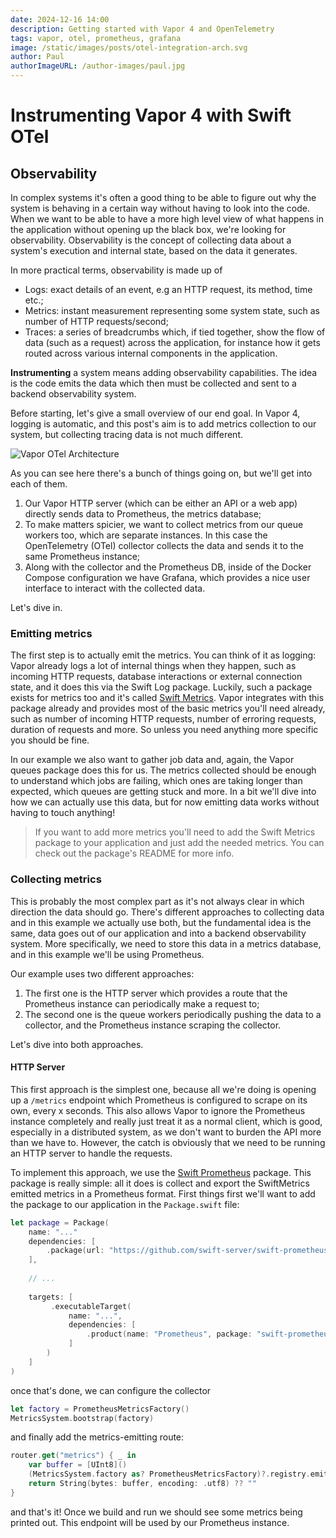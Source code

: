 ```yaml
---
date: 2024-12-16 14:00
description: Getting started with Vapor 4 and OpenTelemetry
tags: vapor, otel, prometheus, grafana
image: /static/images/posts/otel-integration-arch.svg
author: Paul
authorImageURL: /author-images/paul.jpg
---
```


# Instrumenting Vapor 4 with Swift OTel

## Observability

In complex systems it's often a good thing to be able to figure out why the system is behaving in a certain way without having to look into the code. When we want to be able to have a more high level view of what happens in the application without opening up the black box, we're looking for observability. Observability is the concept of collecting data about a system's execution and internal state, based on the data it generates.

In more practical terms, observability is made up of 

- Logs: exact details of an event, e.g an HTTP request, its method, time etc.;
- Metrics: instant measurement representing some system state, such as number of HTTP requests/second;
- Traces: a series of breadcrumbs which, if tied together, show the flow of data (such as a request) across the application, for instance how it gets routed across various internal components in the application.

**Instrumenting** a system means adding observability capabilities. The idea is the code emits the data which then must be collected and sent to a backend observability system. 

Before starting, let's give a small overview of our end goal. In Vapor 4, logging is automatic, and this post's aim is to add metrics collection to our system, but collecting tracing data is not much different. 

![Vapor OTel Architecture](/static/images/posts/otel-integration-arch.svg)

As you can see here there's a bunch of things going on, but we'll get into each of them. 

1. Our Vapor HTTP server (which can be either an API or a web app) directly sends data to Prometheus, the metrics database;
2. To make matters spicier, we want to collect metrics from our queue workers too, which are separate instances. In this case the OpenTelemetry (OTel) collector collects the data and sends it to the same Prometheus instance;
3. Along with the collector and the Prometheus DB, inside of the Docker Compose configuration we have Grafana, which provides a nice user interface to interact with the collected data.

Let's dive in.

### Emitting metrics

The first step is to actually emit the metrics. You can think of it as logging: Vapor already logs a lot of internal things when they happen, such as incoming HTTP requests, database interactions or external connection state, and it does this via the Swift Log package. Luckily, such a package exists for metrics too and it's called [Swift Metrics](https://github.com/apple/swift-metrics). Vapor integrates with this package already and provides most of the basic metrics you'll need already, such as number of incoming HTTP requests, number of erroring requests, duration of requests and more. So unless you need anything more specific you should be fine.

In our example we also want to gather job data and, again, the Vapor queues package does this for us. The metrics collected should be enough to understand which jobs are failing, which ones are taking longer than expected, which queues are getting stuck and more. In a bit we'll dive into how we can actually use this data, but for now emitting data works without having to touch anything!

> If you want to add more metrics you'll need to add the Swift Metrics package to your application and just add the needed metrics. You can check out the package's README for more info.

### Collecting metrics

This is probably the most complex part as it's not always clear in which direction the data should go. There's different approaches to collecting data and in this example we actually use both, but the fundamental idea is the same, data goes out of our application and into a backend observability system. More specifically, we need to store this data in a metrics database, and in this example we'll be using Prometheus. 

Our example uses two different approaches:

1. The first one is the HTTP server which provides a route that the Prometheus instance can periodically make a request to;
2. The second one is the queue workers periodically pushing the data to a collector, and the Prometheus instance scraping the collector.

Let's dive into both approaches.

#### HTTP Server

This first approach is the simplest one, because all we're doing is opening up a `/metrics` endpoint which Prometheus is configured to scrape on its own, every x seconds. This also allows Vapor to ignore the Prometheus instance completely and really just treat it as a normal client, which is good, especially in a distributed system, as we don't want to burden the API more than we have to. However, the catch is obviously that we need to be running an HTTP server to handle the requests.

To implement this approach, we use the [Swift Prometheus](https://github.com/swift-server/swift-prometheus) package. This package is really simple: all it does is collect and export the SwiftMetrics emitted metrics in a Prometheus format. First things first we'll want to add the package to our application in the `Package.swift` file:

```swift
let package = Package(
    name: "..."
    dependencies: [
        .package(url: "https://github.com/swift-server/swift-prometheus.git", from: "2.0.0"),
    ],
	
    // ...
    
    targets: [
         .executableTarget(
             name: "...",
             dependencies: [
                 .product(name: "Prometheus", package: "swift-prometheus"),
             ]
        )
    ]
)
```

once that's done, we can configure the collector
```swift
let factory = PrometheusMetricsFactory()
MetricsSystem.bootstrap(factory)
```

and finally add the metrics-emitting route:

```swift
router.get("metrics") { _ in
	var buffer = [UInt8]()
	(MetricsSystem.factory as? PrometheusMetricsFactory)?.registry.emit(into: &buffer)
	return String(bytes: buffer, encoding: .utf8) ?? ""
}
```

and that's it! Once we build and run we should see some metrics being printed out. This endpoint will be used by our Prometheus instance.

